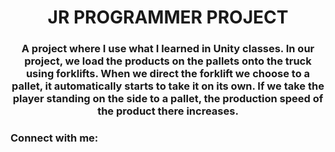<h1 align="center">JR PROGRAMMER PROJECT</h1>
<h3 align="center">A project where I use what I learned in Unity classes. In our project, we load the products on the pallets onto the truck using forklifts. When we direct the forklift we choose to a pallet, it automatically starts to take it on its own. If we take the player standing on the side to a pallet, the production speed of the product there increases.</h3>

<h3 align="left">Connect with me:</h3>
<p align="left">
</p>
